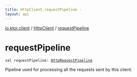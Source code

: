 ```yaml
---
title: HttpClient.requestPipeline - 
layout: api
---
```


<div class='api-docs-breadcrumbs'><a href="../index.html">io.ktor.client</a> / <a href="index.html">HttpClient</a> / <a href="./request-pipeline.html">requestPipeline</a></div>

# requestPipeline

<div class="signature"><code><span class="keyword">val </span><span class="identifier">requestPipeline</span><span class="symbol">: </span><a href="../../io.ktor.client.request/-http-request-pipeline/index.html"><span class="identifier">HttpRequestPipeline</span></a></code></div>

Pipeline used for processing all the requests sent by this client.


